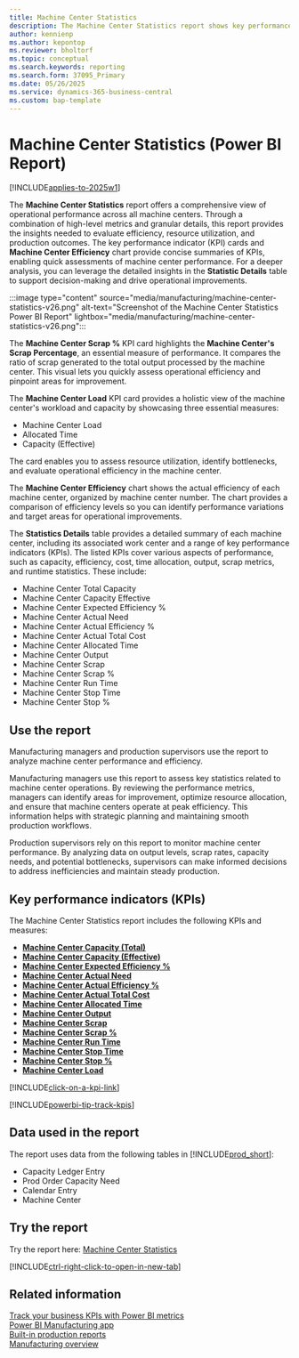 ```yaml
---
title: Machine Center Statistics
description: The Machine Center Statistics report shows key performance indicators for each machine center.
author: kennienp
ms.author: kepontop
ms.reviewer: bholtorf
ms.topic: conceptual
ms.search.keywords: reporting
ms.search.form: 37095_Primary 
ms.date: 05/26/2025
ms.service: dynamics-365-business-central
ms.custom: bap-template
---
```


# Machine Center Statistics (Power BI Report)

[!INCLUDE[applies-to-2025w1](includes/applies-to-2025w1.md)]

The **Machine Center Statistics** report offers a comprehensive view of operational performance across all machine centers. Through a combination of high-level metrics and granular details, this report provides the insights needed to evaluate efficiency, resource utilization, and production outcomes. The key performance indicator (KPI) cards and **Machine Center Efficiency** chart provide concise summaries of KPIs, enabling quick assessments of machine center performance. For a deeper analysis, you can leverage the detailed insights in the **Statistic Details** table to support decision-making and drive operational improvements.

:::image type="content" source="media/manufacturing/machine-center-statistics-v26.png" alt-text="Screenshot of the Machine Center Statistics Power BI Report" lightbox="media/manufacturing/machine-center-statistics-v26.png":::

The **Machine Center Scrap %** KPI card highlights the **Machine Center's Scrap Percentage**, an essential measure of performance. It compares the ratio of scrap generated to the total output processed by the machine center. This visual lets you quickly assess operational efficiency and pinpoint areas for improvement.

The **Machine Center Load** KPI card provides a holistic view of the machine center's workload and capacity by showcasing three essential measures: 

- Machine Center Load
- Allocated Time
- Capacity (Effective)

The card enables you to assess resource utilization, identify bottlenecks, and evaluate operational efficiency in the machine center.

The **Machine Center Efficiency** chart shows the actual efficiency of each machine center, organized by machine center number. The chart provides a comparison of efficiency levels so you can identify performance variations and target areas for operational improvements.

The **Statistics Details** table provides a detailed summary of each machine center, including its associated work center and a range of key performance indicators (KPIs). The listed KPIs cover various aspects of performance, such as capacity, efficiency, cost, time allocation, output, scrap metrics, and runtime statistics. These include:

- Machine Center Total Capacity
- Machine Center Capacity Effective
- Machine Center Expected Efficiency %
- Machine Center Actual Need
- Machine Center Actual Efficiency %
- Machine Center Actual Total Cost
- Machine Center Allocated Time
- Machine Center Output
- Machine Center Scrap
- Machine Center Scrap %
- Machine Center Run Time
- Machine Center Stop Time
- Machine Center Stop %

## Use the report

Manufacturing managers and production supervisors use the report to analyze machine center performance and efficiency.

Manufacturing managers use this report to assess key statistics related to machine center operations. By reviewing the performance metrics, managers can identify areas for improvement, optimize resource allocation, and ensure that machine centers operate at peak efficiency. This information helps with strategic planning and maintaining smooth production workflows.

Production supervisors rely on this report to monitor machine center performance. By analyzing data on output levels, scrap rates, capacity needs, and potential bottlenecks, supervisors can make informed decisions to address inefficiencies and maintain steady production.

## Key performance indicators (KPIs)

The Machine Center Statistics report includes the following KPIs and measures:

- [**Machine Center Capacity (Total)**](manufacturing-powerbi-kpis.md#machine-center-capacity-total)
- [**Machine Center Capacity (Effective)**](manufacturing-powerbi-kpis.md#machine-center-capacity-effective)
- [**Machine Center Expected Efficiency %**](manufacturing-powerbi-kpis.md#machine-center-expected-efficiency-percent)
- [**Machine Center Actual Need**](manufacturing-powerbi-kpis.md#machine-center-actual-need)
- [**Machine Center Actual Efficiency %**](manufacturing-powerbi-kpis.md#machine-center-actual-efficiency-percent)
- [**Machine Center Actual Total Cost**](manufacturing-powerbi-kpis.md#machine-center-actual-total-cost)
- [**Machine Center Allocated Time**](manufacturing-powerbi-kpis.md#machine-center-allocated-time)
- [**Machine Center Output**](manufacturing-powerbi-kpis.md#machine-center-output)
- [**Machine Center Scrap**](manufacturing-powerbi-kpis.md#machine-center-scrap)
- [**Machine Center Scrap %**](manufacturing-powerbi-kpis.md#machine-center-scrap-percent)
- [**Machine Center Run Time**](manufacturing-powerbi-kpis.md#machine-center-run-time)
- [**Machine Center Stop Time**](manufacturing-powerbi-kpis.md#machine-center-stop-time)
- [**Machine Center Stop %**](manufacturing-powerbi-kpis.md#machine-center-stop-percent)
- [**Machine Center Load**](manufacturing-powerbi-kpis.md#machine-center-load)

[!INCLUDE[click-on-a-kpi-link](includes/click-on-a-kpi-link.md)]

[!INCLUDE[powerbi-tip-track-kpis](includes/powerbi-tip-track-kpis.md)]

## Data used in the report

The report uses data from the following tables in [!INCLUDE[prod_short](includes/prod_short.md)]:

- Capacity Ledger Entry
- Prod Order Capacity Need
- Calendar Entry
- Machine Center
  
## Try the report

Try the report here: [Machine Center Statistics](https://businesscentral.dynamics.com?page=37095)

[!INCLUDE[ctrl-right-click-to-open-in-new-tab](includes/ctrl-right-click-to-open-in-new-tab.md)]

## Related information

[Track your business KPIs with Power BI metrics](track-kpis-with-power-bi-metrics.md)  
[Power BI Manufacturing app](manufacturing-powerbi-app.md)  
[Built-in production reports](production-reports.md)  
[Manufacturing overview](production-manage-manufacturing.md)
